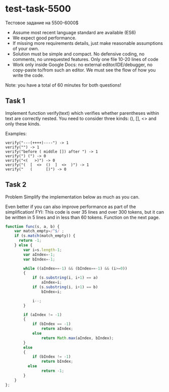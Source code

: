 # test-task-5500
Тестовое задание на 5500-6000$

- Assume most recent language standard are available (ES6)
- We expect good performance.
- If missing more requirements details, just make reasonable assumptions of
  your own.
- Solution must be simple and compact.
  No defensive coding, no comments, no unrequested features.
  Only one file 10-20 lines of code
- Work only inside Google Docs: no external editor/IDE/debugger, no copy-paste
  to/from such an editor. We must see the flow of how you write the code.

Note: you have a total of 60 minutes for both questions!


## Task 1
Implement function verify(text) which verifies whether parentheses within text are
correctly nested. You need to consider three kinds: (), [], <> and only these kinds.

Examples:
```
verify("---(++++)----") -> 1
verify("") -> 1
verify("before ( middle []) after ") -> 1
verify(") (") -> 0
verify("<(   >)") -> 0
verify("(  [  <>  ()  ]  <>  )") -> 1
verify("   (      [)") -> 0
```



## Task 2

Problem
Simplify the implementation below as much as you can.

Even better if you can also improve performance as part of the simplification!
FYI: This code is over 35 lines and over 300 tokens, but it can be written in
5 lines and in less than 60 tokens.
Function on the next page.


```js
function func(s, a, b) {
    var match_empty=/^$/ ;
    if (s.match(match_empty)) {
      return -1;
    } else {
        var i=s.length-1;
        var aIndex=-1;
        var bIndex=-1;

        while ((aIndex==-1) && (bIndex==-1) && (i>=0))
        {
            if (s.substring(i, i+1) == a)
                aIndex=i;
        	if (s.substring(i, i+1) == b)
                bIndex=i;

        	i--;
        }

        if (aIndex != -1)
        {
            if (bIndex == -1)
                return aIndex;
        	else
                return Math.max(aIndex, bIndex);
        }
        else
        {
            if (bIndex != -1)
                return bIndex;       
	      else
                return -1;
        }
    }
};
```